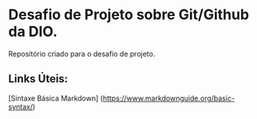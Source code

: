 # Desafio de Projeto sobre Git/Github da DIO.

Repositório criado para o desafio de projeto.

## Links Úteis:

[Sintaxe Básica Markdown] (https://www.markdownguide.org/basic-syntax/)
